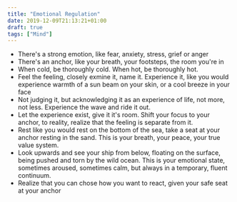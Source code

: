 ```yaml
---
title: "Emotional Regulation"
date: 2019-12-09T21:13:21+01:00
draft: true
tags: ["Mind"] 
---
```


- There's a strong emotion, like fear, anxiety, stress, grief or anger
- There's an anchor, like your breath, your footsteps, the room you're in
- When cold, be thoroughly cold. When hot, be thoroughly hot.
- Feel the feeling, closely exmine it, name it. Experience it, like you would
  experience warmth of a sun beam on your skin, or a cool breeze in your face
- Not judging it, but acknowledging it as an experience of life, not more, not
  less. Experience the wave and ride it out. 
- Let the experience exist, give it it's room. Shift your focus to your anchor,
  to reality, realize that the feeling is separate from it.
- Rest like you would rest on the bottom of the sea, take a seat at your anchor
  resting in the sand. This is your breath, your peace, your true value system.
- Look upwards and see your ship from below, floating on the surface, being
  pushed and torn by the wild ocean. This is your emotional state, sometimes
  aroused, sometimes calm, but always in a temporary, fluent continuum.
- Realize that you can chose how you want to react, given your safe seat at your
  anchor
